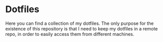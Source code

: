 # Dotfiles

Here you can find a collection of my dotfiles. The only purpose for the existence of this repository is that I need to keep my dotfiles in a remote repo, in order to easily access them from different machines.

